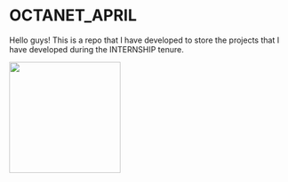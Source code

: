# **OCTANET_APRIL**

Hello guys! This is a repo that I have developed to store the projects that I have developed during the INTERNSHIP tenure.  
  
<img src="https://i.giphy.com/KGhpQ5NMoWKQurlHwI.webp" width = "200px">
